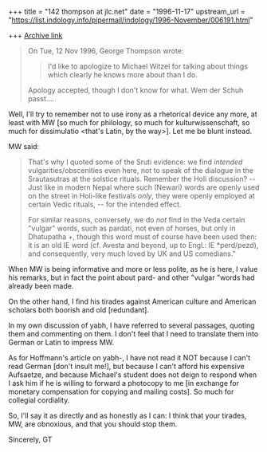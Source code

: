 +++
title = "142 thompson at jlc.net"
date = "1996-11-17"
upstream_url = "https://list.indology.info/pipermail/indology/1996-November/006191.html"

+++
[Archive link](https://list.indology.info/pipermail/indology/1996-November/006191.html)

>On Tue, 12 Nov 1996, George Thompson wrote:
>
>> I'd like to apologize to Michael Witzel for talking about things which
>> clearly he knows more about than I do.
>
>Apology accepted, though I don't know for what. Wem der Schuh passt....
>

Well, I'll try to remember not to use irony as a rhetorical device any
more, at least with MW [so much for philology, so much for
kulturwissenschaft, so much for dissimulatio <that's Latin, by the way>].
Let me be blunt instead.

MW said:

>That's why I quoted some of the Sruti evidence: we find *intended*
>vulgarities/obscenities even here, not to speak of the dialogue in the
>Srautasutras at the solstice rituals. Remember the Holi discussion? -- Just
>like in modern Nepal where such (Newari) words are openly used on the
>street in Holi-like festivals *only*, they were openly employed at certain
>Vedic rituals, -- for the intended effect.
>
>For similar reasons, conversely, we do *not* find in the Veda certain
>"vulgar" words, such as pardati, not even of horses, but only in
>Dhatupatha +, though this word must of course have been used then: it is
>an old IE word (cf. Avesta and beyond, up to Engl.: IE *perd/pezd), and
>consequently, very much loved by UK and US comedians."

When MW is being informative and more or less polite, as he is here, I
value his remarks, but in fact the point about pard- and other "vulgar
"words had already been made.

On the other hand, I find his tirades against American culture and American
scholars both boorish and old [redundant].

In my own discussion of yabh, I have referred to several passages, quoting
them and commenting on them.  I don't feel that I need to translate them
into German or Latin to impress MW.

As for Hoffmann's article on yabh-, I have not read it NOT because I can't
read German [don't insult me!], but because I can't afford his expensive
Aufsaetze, and because Michael's student does not deign to respond when I
ask him if he is willing to forward a photocopy to me [in exchange for
monetary compensation for copying and mailing costs].  So much for
collegial cordiality.

So, I'll say it as directly and as honestly as I can: I think that your
tirades, MW, are obnoxious, and that you should stop them.

Sincerely,
GT






